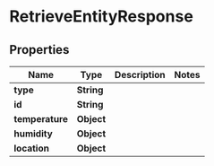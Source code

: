 

# RetrieveEntityResponse


## Properties

| Name | Type | Description | Notes |
|------------ | ------------- | ------------- | -------------|
|**type** | **String** |  |  |
|**id** | **String** |  |  |
|**temperature** | **Object** |  |  |
|**humidity** | **Object** |  |  |
|**location** | **Object** |  |  |



